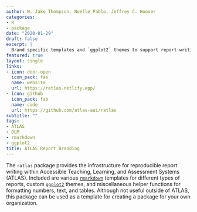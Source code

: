 ```yaml
---
author: W. Jake Thompson, Noelle Pablo, Jeffrey C. Hoover
categories:
- R
- package
date: "2020-01-29"
draft: false
excerpt: |
  Brand specific templates and `ggplot2` themes to support report writing at Accessible Teaching, Learning, and Assessment Systems (ATLAS).
featured: true
layout: single
links:
- icon: door-open
  icon_pack: fas
  name: website
  url: https://ratlas.netlify.app/
- icon: github
  icon_pack: fab
  name: code
  url: https://github.com/atlas-aai/ratlas
subtitle: ""
tags:
- ATLAS
- DLM
- rmarkdown
- ggplot2
title: ATLAS Report Branding
---
```


The `ratlas` package provides the infrastructure for reproducible report writing within Accessible Teaching, Learning, and Assessment Systems (ATLAS). Included are various [`rmarkdown`](https://rmarkdown.rstudio.com/) templates for different types of reports, custom [`ggplot2`](https://ggplot2.tidyverse.org) themes, and miscellaneous helper functions for formatting numbers, text, and tables. Although not useful outside of ATLAS, this package can be used as a template for creating a package for your own organization.